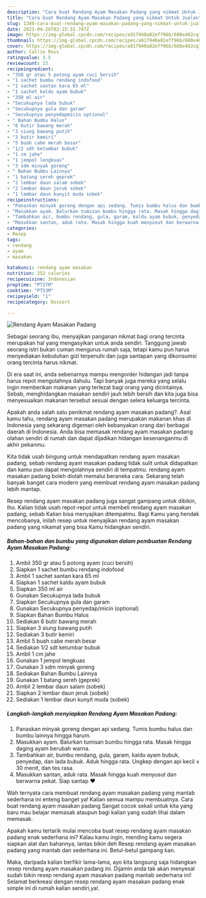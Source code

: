 ```yaml
---
description: "Cara buat Rendang Ayam Masakan Padang yang nikmat Untuk Jualan"
title: "Cara buat Rendang Ayam Masakan Padang yang nikmat Untuk Jualan"
slug: 1340-cara-buat-rendang-ayam-masakan-padang-yang-nikmat-untuk-jualan
date: 2021-04-26T02:15:31.747Z
image: https://img-global.cpcdn.com/recipes/a917940a82eff96b/680x482cq70/rendang-ayam-masakan-padang-foto-resep-utama.jpg
thumbnail: https://img-global.cpcdn.com/recipes/a917940a82eff96b/680x482cq70/rendang-ayam-masakan-padang-foto-resep-utama.jpg
cover: https://img-global.cpcdn.com/recipes/a917940a82eff96b/680x482cq70/rendang-ayam-masakan-padang-foto-resep-utama.jpg
author: Callie Ross
ratingvalue: 3.5
reviewcount: 15
recipeingredient:
- "350 gr atau 5 potong ayam cuci bersih"
- "1 sachet bumbu rendang indofood"
- "1 sachet santan kara 65 ml"
- "1 sachet kaldu ayam bubuk"
- "350 ml air"
- "Secukupnya lada bubuk"
- "Secukupnya gula dan garam"
- "Secukupnya penyedapmicin optional"
- " Bahan Bumbu Halus"
- "6 butir bawang merah"
- "3 siung bawang putih"
- "3 butir kemiri"
- "5 buah cabe merah besar"
- "1/2 sdt ketumbar bubuk"
- "1 cm jahe"
- "1 jempol lengkuas"
- "3 sdm minyak goreng"
- " Bahan Bumbu Lainnya"
- "1 batang sereh geprek"
- "2 lembar daun salam sobek"
- "2 lembar daun jeruk sobek"
- "1 lembar daun kunyit muda sobek"
recipeinstructions:
- "Panaskan minyak goreng dengan api sedang. Tumis bumbu halus dan bumbu lainnya hingga harum."
- "Masukkan ayam. Balurkan tumisan bumbu hingga rata. Masak hingga daging ayam berubah warna."
- "Tambahkan air, bumbu rendang, gula, garam, kaldu ayam bubuk, penyedap, dan lada bubuk. Aduk hingga rata. Ungkep dengan api kecil ± 30 menit, dan tes rasa."
- "Masukkan santan, aduk rata. Masak hingga kuah menyusut dan berwarna pekat. Siap santap ❤"
categories:
- Resep
tags:
- rendang
- ayam
- masakan

katakunci: rendang ayam masakan 
nutrition: 252 calories
recipecuisine: Indonesian
preptime: "PT27M"
cooktime: "PT53M"
recipeyield: "1"
recipecategory: Dessert

---
```



![Rendang Ayam Masakan Padang](https://img-global.cpcdn.com/recipes/a917940a82eff96b/680x482cq70/rendang-ayam-masakan-padang-foto-resep-utama.jpg)

Sebagai seorang ibu, menyajikan panganan nikmat bagi orang tercinta merupakan hal yang mengasyikan untuk anda sendiri. Tanggung jawab seorang istri bukan cuman mengurus rumah saja, tetapi kamu pun harus menyediakan kebutuhan gizi terpenuhi dan juga santapan yang dikonsumsi orang tercinta harus nikmat.

Di era  saat ini, anda sebenarnya mampu mengorder hidangan jadi tanpa harus repot mengolahnya dahulu. Tapi banyak juga mereka yang selalu ingin memberikan makanan yang terlezat bagi orang yang dicintainya. Sebab, menghidangkan masakan sendiri jauh lebih bersih dan kita juga bisa menyesuaikan makanan tersebut sesuai dengan selera keluarga tercinta. 



Apakah anda salah satu penikmat rendang ayam masakan padang?. Asal kamu tahu, rendang ayam masakan padang merupakan makanan khas di Indonesia yang sekarang digemari oleh kebanyakan orang dari berbagai daerah di Indonesia. Anda bisa memasak rendang ayam masakan padang olahan sendiri di rumah dan dapat dijadikan hidangan kesenanganmu di akhir pekanmu.

Kita tidak usah bingung untuk mendapatkan rendang ayam masakan padang, sebab rendang ayam masakan padang tidak sulit untuk didapatkan dan kamu pun dapat mengolahnya sendiri di tempatmu. rendang ayam masakan padang boleh diolah memalui beraneka cara. Sekarang telah banyak banget cara modern yang membuat rendang ayam masakan padang lebih mantap.

Resep rendang ayam masakan padang juga sangat gampang untuk dibikin, lho. Kalian tidak usah repot-repot untuk membeli rendang ayam masakan padang, sebab Kalian bisa menyajikan ditempatmu. Bagi Kamu yang hendak mencobanya, inilah resep untuk menyajikan rendang ayam masakan padang yang nikamat yang bisa Kamu hidangkan sendiri.

<!--inarticleads1-->

##### Bahan-bahan dan bumbu yang digunakan dalam pembuatan Rendang Ayam Masakan Padang:

1. Ambil 350 gr atau 5 potong ayam (cuci bersih)
1. Siapkan 1 sachet bumbu rendang indofood
1. Ambil 1 sachet santan kara 65 ml
1. Siapkan 1 sachet kaldu ayam bubuk
1. Siapkan 350 ml air
1. Gunakan Secukupnya lada bubuk
1. Siapkan Secukupnya gula dan garam
1. Gunakan Secukupnya penyedap/micin (optional)
1. Siapkan  Bahan Bumbu Halus
1. Sediakan 6 butir bawang merah
1. Siapkan 3 siung bawang putih
1. Sediakan 3 butir kemiri
1. Ambil 5 buah cabe merah besar
1. Sediakan 1/2 sdt ketumbar bubuk
1. Ambil 1 cm jahe
1. Gunakan 1 jempol lengkuas
1. Gunakan 3 sdm minyak goreng
1. Sediakan  Bahan Bumbu Lainnya
1. Gunakan 1 batang sereh (geprek)
1. Ambil 2 lembar daun salam (sobek)
1. Siapkan 2 lembar daun jeruk (sobek)
1. Sediakan 1 lembar daun kunyit muda (sobek)




<!--inarticleads2-->

##### Langkah-langkah menyiapkan Rendang Ayam Masakan Padang:

1. Panaskan minyak goreng dengan api sedang. Tumis bumbu halus dan bumbu lainnya hingga harum.
1. Masukkan ayam. Balurkan tumisan bumbu hingga rata. Masak hingga daging ayam berubah warna.
1. Tambahkan air, bumbu rendang, gula, garam, kaldu ayam bubuk, penyedap, dan lada bubuk. Aduk hingga rata. Ungkep dengan api kecil ± 30 menit, dan tes rasa.
1. Masukkan santan, aduk rata. Masak hingga kuah menyusut dan berwarna pekat. Siap santap ❤




Wah ternyata cara membuat rendang ayam masakan padang yang mantab sederhana ini enteng banget ya! Kalian semua mampu membuatnya. Cara buat rendang ayam masakan padang Sangat cocok sekali untuk kita yang baru mau belajar memasak ataupun bagi kalian yang sudah lihai dalam memasak.

Apakah kamu tertarik mulai mencoba buat resep rendang ayam masakan padang enak sederhana ini? Kalau kamu ingin, mending kamu segera siapkan alat dan bahannya, lantas bikin deh Resep rendang ayam masakan padang yang mantab dan sederhana ini. Betul-betul gampang kan. 

Maka, daripada kalian berfikir lama-lama, ayo kita langsung saja hidangkan resep rendang ayam masakan padang ini. Dijamin anda tak akan menyesal sudah bikin resep rendang ayam masakan padang mantab sederhana ini! Selamat berkreasi dengan resep rendang ayam masakan padang enak simple ini di rumah kalian sendiri,ya!.

